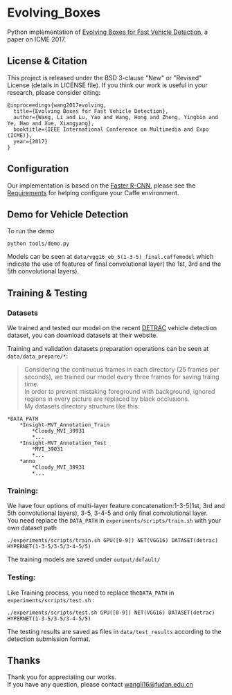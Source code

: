 # Evolving_Boxes
Python implementation of [Evolving Boxes for Fast Vehicle Detection](http://zyb.im/research/EB/), a paper on ICME 2017.

## License & Citation
This project is released under the BSD 3-clause "New" or "Revised" License (details in LICENSE file). If you think our work is useful in your research, please consider citing:<br />
```
@inproceedings{wang2017evolving,
  title={Evolving Boxes for Fast Vehicle Detection},
  author={Wang, Li and Lu, Yao and Wang, Hong and Zheng, Yingbin and Ye, Hao and Xue, Xiangyang},
  booktitle={IEEE International Conference on Multimedia and Expo (ICME)},
  year={2017}
}
```

## Configuration
Our implementation is based on the [Faster R-CNN](https://github.com/rbgirshick/py-faster-rcnn), please see the [Requirements](https://github.com/rbgirshick/py-faster-rcnn#requirements-software) for helping configure your Caffe environment.

## Demo for Vehicle Detection
To run the demo<br />
```
python tools/demo.py
```
Models can be seen at `data/vgg16_eb_5(1-3-5)_final.caffemodel` which indicate the use of features of final convolutional layer( the 1st, 3rd and the 5th convolutional layers). <br />

## Training & Testing
### Datasets<br/>
We trained and tested our model on the recent [DETRAC](http://detrac-db.rit.albany.edu) vehicle detection dataset, you can download datasets at their website.<br />

Training and validation datasets preparation operations can be seen at `data/data_prepare/*`:<br />

>Considering the continuous frames in each directory (25 frames per seconds), we trained our model every three frames for saving traing time.<br />
>In order to prevent mistaking foreground with background, ignored regions in every picture are replaced by black occlusions. <br />
>My datasets directory structure like this:
```
*DATA_PATH
	*Insight-MVT_Annotation_Train
		*Cloudy_MVI_39931
		*...
	*Insight-MVT_Annotation_Test
		*MVI_39031
		*...
	*anno
		*Cloudy_MVI_39931
		*...
```

### Training:
We have four options of multi-layer feature concatenation:1-3-5(1st, 3rd and 5th convolutional layers), 3-5, 3-4-5 and only final convolutional layer.<br />
You need replace the `DATA_PATH` in `experiments/scripts/train.sh` with your own dataset path
```
./experiments/scripts/train.sh GPU([0-9]) NET(VGG16) DATASET(detrac) HYPERNET(1-3-5/3-5/3-4-5/5)
```
The training models are saved under `output/default/`<br />

### Testing:
Like Training process, you need to replace the`DATA_PATH` in `experiments/scripts/test.sh` :
```
./experiments/scripts/test.sh GPU([0-9]) NET(VGG16) DATASET(detrac) HYPERNET(1-3-5/3-5/3-4-5/5)
```
The testing results are saved as files in `data/test_results` according to the detection submission format.

## Thanks
Thank you for appreciating our works.<br />
If you have any question, please contact wangli16@fudan.edu.cn
